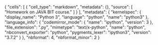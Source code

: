 {
 "cells": [
  {
   "cell_type": "markdown",
   "metadata": {},
   "source": [
    "Homework on JAVA BIT course."
   ]
  }
 ],
 "metadata": {
  "kernelspec": {
   "display_name": "Python 3",
   "language": "python",
   "name": "python3"
  },
  "language_info": {
   "codemirror_mode": {
    "name": "ipython",
    "version": 3
   },
   "file_extension": ".py",
   "mimetype": "text/x-python",
   "name": "python",
   "nbconvert_exporter": "python",
   "pygments_lexer": "ipython3",
   "version": "3.7.2"
  }
 },
 "nbformat": 4,
 "nbformat_minor": 2
}
